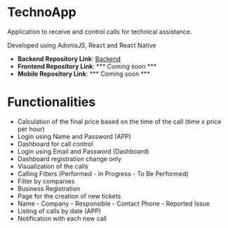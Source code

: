 # TechnoApp

Application to receive and control calls for technical assistance.

Developed using AdonisJS, React and React Native

- **Backend Repository Link**: [Backend](https://github.com/JoaoPedro1999/technoapp-backend)
- **Frontend Repository Link**: *** Coming soon ***
- **Mobile Repository Link**: *** Coming soon ***

# Functionalities
- Calculation of the final price based on the time of the call (time x price per hour)
- Login using Name and Password (APP)
- Dashboard for call control
- Login using Email and Password (Dashboard)
- Dashboard registration change only
- Visualization of the calls
- Calling Filters (Performed - In Progress - To Be Performed)
- Filter by companies
- Business Registration
- Page for the creation of new tickets
- Name - Company - Responsible - Contact Phone - Reported Issue
- Listing of calls by date (APP)
- Notification with each new call
